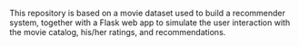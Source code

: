 This repository is based on a movie dataset used to build a recommender system, together with a Flask web app to simulate the user interaction with the movie catalog, his/her ratings, and recommendations.


